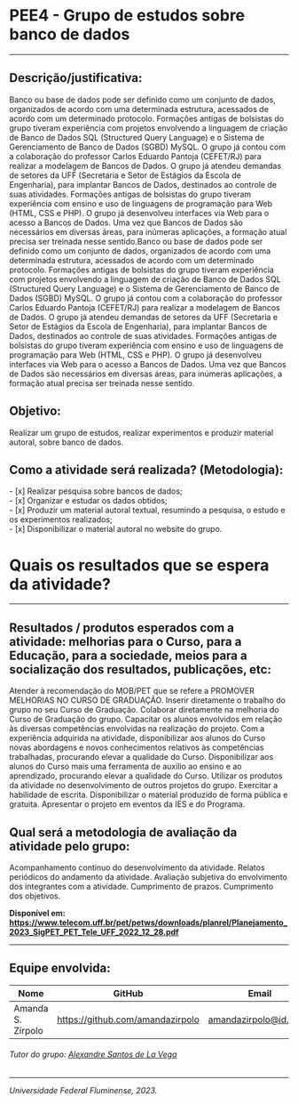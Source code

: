 <h1>PEE4 - Grupo de estudos sobre banco de dados</h1>
<hr>
<h2>Descrição/justificativa:</h2>
<p>
    Banco ou base de dados pode ser definido como um conjunto de dados, organizados de acordo com
    uma determinada estrutura, acessados de acordo com um determinado protocolo. Formações
    antigas de bolsistas do grupo tiveram experiência com projetos envolvendo a linguagem de criação
    de Banco de Dados SQL (Structured Query Language) e o Sistema de Gerenciamento de Banco de
    Dados (SGBD) MySQL. O grupo já contou com a colaboração do professor Carlos Eduardo Pantoja
    (CEFET/RJ) para realizar a modelagem de Bancos de Dados. O grupo já atendeu demandas de
    setores da UFF (Secretaria e Setor de Estágios da Escola de Engenharia), para implantar Bancos de
    Dados, destinados ao controle de suas atividades. Formações antigas de bolsistas do grupo tiveram
    experiência com ensino e uso de linguagens de programação para Web (HTML, CSS e PHP). O grupo
    já desenvolveu interfaces via Web para o acesso a Bancos de Dados. Uma vez que Bancos de Dados
    são necessários em diversas áreas, para inúmeras aplicações, a formação atual precisa ser treinada
    nesse sentido.Banco ou base de dados pode ser definido como um conjunto de dados, organizados de acordo com
    uma determinada estrutura, acessados de acordo com um determinado protocolo. Formações
    antigas de bolsistas do grupo tiveram experiência com projetos envolvendo a linguagem de criação
    de Banco de Dados SQL (Structured Query Language) e o Sistema de Gerenciamento de Banco de
    Dados (SGBD) MySQL. O grupo já contou com a colaboração do professor Carlos Eduardo Pantoja
    (CEFET/RJ) para realizar a modelagem de Bancos de Dados. O grupo já atendeu demandas de
    setores da UFF (Secretaria e Setor de Estágios da Escola de Engenharia), para implantar Bancos de
    Dados, destinados ao controle de suas atividades. Formações antigas de bolsistas do grupo tiveram
    experiência com ensino e uso de linguagens de programação para Web (HTML, CSS e PHP). O grupo
    já desenvolveu interfaces via Web para o acesso a Bancos de Dados. Uma vez que Bancos de Dados
    são necessários em diversas áreas, para inúmeras aplicações, a formação atual precisa ser treinada
    nesse sentido.
</p>
<h2>Objetivo:</h2>
<p>
    Realizar um grupo de estudos, realizar experimentos e produzir material autoral, sobre banco de
    dados.
</p>
<h2>Como a atividade será realizada? (Metodologia):</h2>
<p>
- [x] Realizar pesquisa sobre bancos de dados;
<br>
- [x] Organizar e estudar os dados obtidos;
<br>
- [x] Produzir um material autoral textual, resumindo a pesquisa, o
estudo e os experimentos realizados;
<br>
- [x]  Disponibilizar o material autoral no website do grupo.
</p>

<h1>Quais os resultados que se espera da atividade?</h1>
<hr>
<h2>Resultados / produtos esperados com a atividade: melhorias para o Curso, para a Educação,
para a sociedade, meios para a socialização dos resultados, publicações, etc:</h2>
<p>
    Atender à recomendação do MOB/PET que se refere a PROMOVER MELHORIAS NO CURSO DE
    GRADUAÇÃO. Inserir diretamente o trabalho do grupo no seu Curso de Graduação. Colaborar
    diretamente na melhoria do Curso de Graduação do grupo. Capacitar os alunos envolvidos em
    relação às diversas competências envolvidas na realização do projeto. Com a experiência adquirida
    na atividade, disponibilizar aos alunos do Curso novas abordagens e novos conhecimentos relativos
    às competências trabalhadas, procurando elevar a qualidade do Curso. Disponibilizar aos alunos do
    Curso mais uma ferramenta de auxílio ao ensino e ao aprendizado, procurando elevar a qualidade do
    Curso. Utilizar os produtos da atividade no desenvolvimento de outros projetos do grupo. Exercitar a
    habilidade de escrita. Disponibilizar o material produzido de forma pública e gratuita. Apresentar o
    projeto em eventos da IES e do Programa.
</p>
<h2>Qual será a metodologia de avaliação da atividade pelo grupo:</h2>
<p>
    Acompanhamento contínuo do desenvolvimento da atividade. Relatos periódicos do andamento da
    atividade. Avaliação subjetiva do envolvimento dos integrantes com a atividade. Cumprimento de
    prazos. Cumprimento dos objetivos.
</p>

<b>Disponível em: https://www.telecom.uff.br/pet/petws/downloads/planrel/Planejamento_2023_SigPET_PET_Tele_UFF_2022_12_28.pdf</b>
<hr>
<h2>Equipe envolvida:</h2>

| Nome            | GitHub                  | Email                  |
| --------------- | ----------------------- | ---------------------- |
| Amanda S. Zírpolo      | https://github.com/amandazirpolo  | amandazirpolo@id.uff.br |

<h6>Tutor do grupo: <a href='https://www.telecom.uff.br/~delavega/'>Alexandre Santos de La Vega</a></h6>
<hr>
<i align='center'>Universidade Federal Fluminense, 2023.</i>
